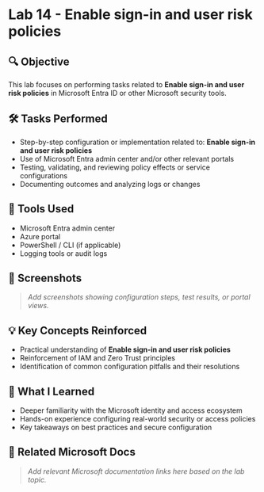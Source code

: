 # Lab 14 - Enable sign-in and user risk policies

## 🔍 Objective
This lab focuses on performing tasks related to **Enable sign-in and user risk policies** in Microsoft Entra ID or other Microsoft security tools.

## 🛠️ Tasks Performed
- Step-by-step configuration or implementation related to: **Enable sign-in and user risk policies**
- Use of Microsoft Entra admin center and/or other relevant portals
- Testing, validating, and reviewing policy effects or service configurations
- Documenting outcomes and analyzing logs or changes

## 🧪 Tools Used
- Microsoft Entra admin center
- Azure portal
- PowerShell / CLI (if applicable)
- Logging tools or audit logs

## 📸 Screenshots
> _Add screenshots showing configuration steps, test results, or portal views._

## 💡 Key Concepts Reinforced
- Practical understanding of **Enable sign-in and user risk policies**
- Reinforcement of IAM and Zero Trust principles
- Identification of common configuration pitfalls and their resolutions

## 🧠 What I Learned
- Deeper familiarity with the Microsoft identity and access ecosystem
- Hands-on experience configuring real-world security or access policies
- Key takeaways on best practices and secure configuration

## 🔗 Related Microsoft Docs
> _Add relevant Microsoft documentation links here based on the lab topic._

